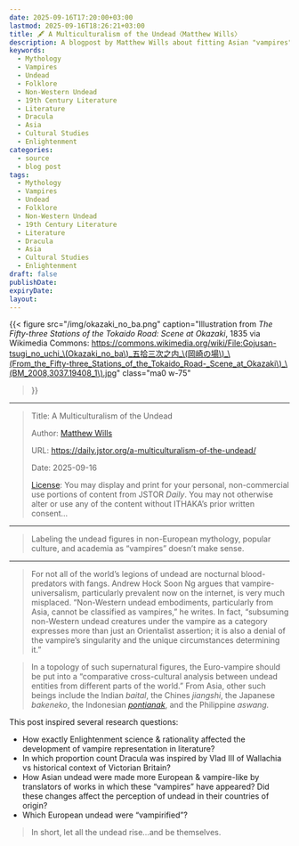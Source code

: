 ```yaml
---
date: 2025-09-16T17:20:00+03:00
lastmod: 2025-09-16T18:26:21+03:00
title: 🖋 A Multiculturalism of the Undead〈Matthew Wills〉
description: A blogpost by Matthew Wills about fitting Asian "vampires" into European definition of "vampire". Based on Andrew Hock Soon Ng's article “A Typological Inquiry into Asian Undead Beings, or, Why There Are No Vampires in the East”
keywords:
  - Mythology
  - Vampires
  - Undead
  - Folklore
  - Non-Western Undead
  - 19th Century Literature
  - Literature
  - Dracula
  - Asia
  - Cultural Studies
  - Enlightenment
categories:
  - source
  - blog post
tags:
  - Mythology
  - Vampires
  - Undead
  - Folklore
  - Non-Western Undead
  - 19th Century Literature
  - Literature
  - Dracula
  - Asia
  - Cultural Studies
  - Enlightenment
draft: false
publishDate:
expiryDate:
layout:
---
```


{{< figure
  src="/img/okazaki_no_ba.png"
  caption="Illustration from _The Fifty-three Stations of the Tokaido Road: Scene at Okazaki_, 1835 via Wikimedia Commons: https://commons.wikimedia.org/wiki/File:Gojusan-tsugi_no_uchi_\(Okazaki_no_ba\)_五拾三次之内_\(岡崎の場\)_\(From_the_Fifty-three_Stations_of_the_Tokaido_Road-_Scene_at_Okazaki\)_\(BM_2008,3037.19408_1\).jpg"
  class="ma0 w-75"
>}}

---

> Title: A Multiculturalism of the Undead
> 
> Author: [Matthew Wills](https://daily.jstor.org/daily-author/matthew-wills/)
> 
> URL: https://daily.jstor.org/a-multiculturalism-of-the-undead/
> 
> Date: 2025-09-16
> 
> [License](https://daily.jstor.org/terms-and-conditions/): You may display and print for your personal, non-commercial use portions of content from JSTOR _Daily_. You may not otherwise alter or use any of the content without ITHAKA’s prior written consent…

---

> Labeling the undead figures in non-European mythology, popular culture, and academia as “vampires” doesn’t make sense.

---

> For not all of the world’s legions of undead are nocturnal blood-predators with fangs. Andrew Hock Soon Ng argues that vampire-universalism, particularly prevalent now on the internet, is very much misplaced. “Non-Western undead embodiments, particularly from Asia, cannot be classified as vampires,” he writes. In fact, “subsuming non-Western undead creatures under the vampire as a category expresses more than just an Orientalist assertion; it is also a denial of the vampire’s singularity and the unique circumstances determining it.”

> In a topology of such supernatural figures, the Euro-vampire should be put into a “comparative cross-cultural analysis between undead entities from different parts of the world.” From Asia, other such beings include the Indian _baital_, the Chines _jiangshi_, the Japanese _bakeneko_, the Indonesian [_pontianak_](https://daily.jstor.org/the-indonesian-frontier-town-named-for-a-jungle-vampire/), and the Philippine _aswang._

This post inspired several research questions:
- How exactly Enlightenment science & rationality affected the development of vampire representation in literature?
- In which proportion count Dracula was inspired by Vlad III of Wallachia vs historical context of Victorian Britain?
- How Asian undead were made more European & vampire-like by translators of works in which these “vampires” have appeared? Did these changes affect the perception of undead in their countries of origin?
- Which European undead were “vampirified”?

> In short, let all the undead rise…and be themselves.
